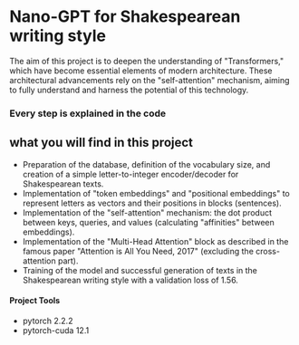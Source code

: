# Nano-GPT for Shakespearean writing style
 The aim of this project is to deepen the understanding of "Transformers," which have become essential elements of modern architecture. These 
architectural advancements rely on the "self-attention" mechanism, aiming to fully understand and harness the potential of this technology.

### Every step is explained in the code 

## what you will find in this project 
* Preparation of the database, definition of the vocabulary size, and creation of a simple letter-to-integer encoder/decoder for Shakespearean texts.
* Implementation of "token embeddings" and "positional embeddings" to represent letters as vectors and their positions in blocks (sentences).
* Implementation of the "self-attention" mechanism: the dot product between keys, queries, and values (calculating "affinities" between embeddings).
* Implementation of the "Multi-Head Attention" block as described in the famous paper "Attention is All You Need, 2017" (excluding the cross-attention part).
* Training of the model and successful generation of texts in the Shakespearean writing style with a validation loss of 1.56.

#### Project Tools
* pytorch 2.2.2 
* pytorch-cuda 12.1

